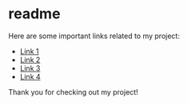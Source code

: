 # readme

Here are some important links related to my project:

- [Link 1](https://www.highcpmrevenuegate.com/gkb2t0mpv2?key=41d4468cd98eb96de8908aeb4ac5c9b7)
- [Link 2](https://www.highcpmrevenuegate.com/gat2upyw31?key=8aaa3de387056484184b92fcd71cdd6a)
- [Link 3](https://www.highcpmrevenuegate.com/r6pehdsz?key=f645c4740b2a0947d7d12c648f7509e0)
- [Link 4](https://www.highcpmrevenuegate.com/vuiiswj6?key=1d18a0d0607df8da4fc3f4805b74dbe1)

Thank you for checking out my project!
